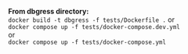 **From dbgress directory:**   
`docker build -t dbgress -f tests/Dockerfile .`
or    
`docker compose up -f tests/docker-compose.dev.yml`   
or    
`docker compose up -f tests/docker-compose.yml`